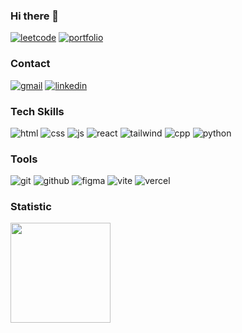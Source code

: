 ### Hi there 👋
[![leetcode](https://img.shields.io/badge/LeetCode-FFA116.svg?style=for-the-badge&logo=LeetCode&logoColor=white)](https://leetcode.com/demurre/)
[![portfolio](https://img.shields.io/badge/Portfolio-2A2F3D.svg?style=for-the-badge&logo=Portfolio&logoColor=white)](https://yaroslav-drozdov-portfolio.vercel.app/)
### Contact
[![gmail](https://img.shields.io/badge/Gmail-EA4335.svg?style=for-the-badge&logo=Gmail&logoColor=white)](https://mail.google.com/mail/u/0/?fs=1&tf=cm&source=mailto&to=y.drozdov130705@gmail.com)
[![linkedin](https://img.shields.io/badge/LinkedIn-0A66C2.svg?style=for-the-badge&logo=LinkedIn&logoColor=white)](https://www.linkedin.com/in/yaroslav-drozdov-26402928a/)
### Tech Skills
![html](https://img.shields.io/badge/HTML5-E34F26.svg?style=for-the-badge&logo=HTML5&logoColor=white)
![css](https://img.shields.io/badge/CSS3-1572B6.svg?style=for-the-badge&logo=CSS3&logoColor=white)
![js](https://img.shields.io/badge/JavaScript-F7DF1E.svg?style=for-the-badge&logo=JavaScript&logoColor=black)
![react](https://img.shields.io/badge/React-61DAFB.svg?style=for-the-badge&logo=React&logoColor=black)
![tailwind](https://img.shields.io/badge/Tailwind%20CSS-06B6D4.svg?style=for-the-badge&logo=Tailwind-CSS&logoColor=white)
![cpp](https://img.shields.io/badge/C++-00599C.svg?style=for-the-badge&logo=C++&logoColor=white)
![python](https://img.shields.io/badge/Python-3776AB.svg?style=for-the-badge&logo=Python&logoColor=white)
### Tools
![git](https://img.shields.io/badge/Git-F05032.svg?style=for-the-badge&logo=Git&logoColor=white)
![github](https://img.shields.io/badge/GitHub-181717.svg?style=for-the-badge&logo=GitHub&logoColor=white)
![figma](https://img.shields.io/badge/Figma-F24E1E.svg?style=for-the-badge&logo=Figma&logoColor=white)
![vite](https://img.shields.io/badge/Vite-646CFF.svg?style=for-the-badge&logo=Vite&logoColor=white)
![vercel](https://img.shields.io/badge/Vercel-000000.svg?style=for-the-badge&logo=Vercel&logoColor=white)
### Statistic 
<img height="160em" src="https://github-readme-stats-eight-theta.vercel.app/api/top-langs/?username=demurre&theme=radical&layout=compact" />
